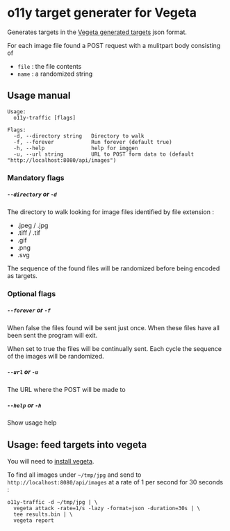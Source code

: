 # o11y target generater for Vegeta

Generates targets in the [Vegeta generated targets](https://github.com/tsenart/vegeta#usage-generated-targets) json format.

For each image file found a POST request with a mulitpart body consisting of

- `file` : the file contents
- `name` : a randomized string


## Usage manual

```console
Usage:
  o11y-traffic [flags]

Flags:
  -d, --directory string   Directory to walk
  -f, --forever            Run forever (default true)
  -h, --help               help for imggen
  -u, --url string         URL to POST form data to (default "http://localhost:8080/api/images")
```

### Mandatory flags

##### `--directory` or `-d` 

The directory to walk looking for image files identified by file extension : 

- .jpeg / .jpg
- .tiff / .tif
- .gif
- .png
- .svg

The sequence of the found files will be randomized before being encoded as targets.

### Optional flags

##### `--forever` or `-f` 

When false the files found will be sent just once. When these files have all been sent the program will exit.

When set to true the files will be continually sent. Each cycle the sequence of the images will be randomized.

##### `--url` or `-u` 

The URL where the POST will be made to

##### `--help` or `-h` 

Show usage help

## Usage: feed targets into vegeta

You will need to [install vegeta](https://github.com/tsenart/vegeta/blob/master/README.md#install).

To find all images under `~/tmp/jpg` and send to `http://localhost:8080/api/images` at a rate of 1 per second for 30 seconds :

```console
o11y-traffic -d ~/tmp/jpg | \
  vegeta attack -rate=1/s -lazy -format=json -duration=30s | \
  tee results.bin | \
  vegeta report
```

